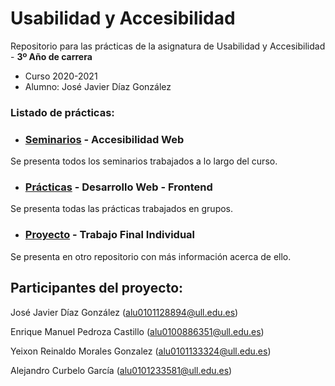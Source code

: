 # Usabilidad y Accesibilidad

Repositorio para las prácticas de la asignatura de Usabilidad y Accesibilidad - **3º Año de carrera**
- Curso 2020-2021
- Alumno: José Javier Díaz González

### Listado de prácticas:
- ### [Seminarios](https://github.com/alu0101128894/UyA/tree/main/Seminarios) - Accesibilidad Web
Se presenta todos los seminarios trabajados a lo largo del curso.

- ### [Prácticas](https://github.com/alu0101128894/UyA/tree/main/Pr%C3%A1cticas) - Desarrollo Web - Frontend
Se presenta todas las prácticas trabajados en grupos.

- ### [Proyecto](https://github.com/alu0101128894/UyA/tree/main/Proyecto%20Final) - Trabajo Final Individual
Se presenta en otro repositorio con más información acerca de ello.

## Participantes del proyecto:
José Javier Díaz González (alu0101128894@ull.edu.es)

Enrique Manuel Pedroza Castillo (alu0100886351@ull.edu.es)

Yeixon Reinaldo Morales Gonzalez (alu0101133324@ull.edu.es)

Alejandro Curbelo García (alu0101233581@ull.edu.es)